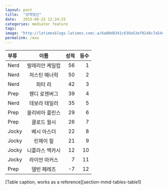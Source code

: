 ```yaml
---
layout: post
title:  "성적정산"
date:   2015-06-22 12:24:25
categories: mediator feature
tags: 
image: "http://latimesblogs.latimes.com/.a/6a00d8341c630a53ef0148c7a54c45970c-pi"
permalink: /exa
---
```


| 부류  | 이름 | 성적         | 등수|
| :------------ | :-----------: | -------------------: |----------:|
| Nerd     |  발레리안 케일럽     | 56 | 1 |
| Nerd     |  저스틴 매너릭   | 50 | 2 |
| Nerd     |   피터 리    | 42  | 3 |
| Prep     |   웬디 로젠버그    | 39 | 4 |
| Nerd     |  데보라 테일러     | 35 | 5 |
| Prep    |   올리비아 콜린스    | 29 | 6 |
| Prep     |   클로드 월시     | 26 | 7 |
| Jocky     |   베시 아스더    | 22 | 8 |
| Jocky     |   린제이 힐    | 21 | 9 |
| Jocky     |   니콜라스 맥카시    | 12 | 10 |
| Jocky   |   라이언 마커스    | 7  | 11 |
| Prep     |  델빈 페레즈   | -7  | 12 |

[Table caption, works as a reference][section-mmd-tables-table1] 
